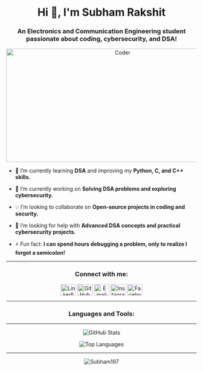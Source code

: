 <h1 align="center">Hi 👋, I'm Subham Rakshit</h1>
<h3 align="center">An Electronics and Communication Engineering student passionate about coding, cybersecurity, and DSA!</h3>

<p align="center">
  <img src="YOUR_IMAGE_URL_HERE" alt="Coder" width="600" height="300"/>
</p>

- 🌱 I’m currently learning **DSA** and improving my **Python, C, and C++ skills.**

- 🔭 I’m currently working on **Solving DSA problems and exploring cybersecurity.**

- 💡 I’m looking to collaborate on **Open-source projects in coding and security.**

- 🤔 I’m looking for help with **Advanced DSA concepts and practical cybersecurity projects.**

- ⚡ Fun fact: **I can spend hours debugging a problem, only to realize I forgot a semicolon!**

---

<h3 align="center">Connect with me:</h3>
<p align="center">
<a href="https://linkedin.com/in/Subham-Rakshit" target="blank"><img align="center" src="https://cdn.jsdelivr.net/npm/simple-icons@v3/icons/linkedin.svg" alt="LinkedIn" height="30" width="40" /></a>
<a href="https://github.com/Subham197" target="blank"><img align="center" src="https://cdn.jsdelivr.net/npm/simple-icons@v3/icons/github.svg" alt="GitHub" height="30" width="40" /></a>
<a href="mailto:subhamrakshit2005@gmail.com" target="blank"><img align="center" src="https://cdn.jsdelivr.net/npm/simple-icons@v3/icons/gmail.svg" alt="Email" height="30" width="40" /></a>
<a href="https://www.instagram.com/subham._rakshit/profilecard/?igsh=OXdna3I5OHB6NjVq" target="blank"><img align="center" src="https://cdn.jsdelivr.net/npm/simple-icons@v3/icons/instagram.svg" alt="Instagram" height="30" width="40" /></a>
<a href="https://www.facebook.com/share/18NBT28mAS/" target="blank"><img align="center" src="https://cdn.jsdelivr.net/npm/simple-icons@v3/icons/facebook.svg" alt="Facebook" height="30" width="40" /></a>
</p>

---

<h3 align="center">Languages and Tools:</h3>
<p align="center"> 
  <!-- Tools and Languages as above -->
</p>

---

<p align="center">
<img src="https://github-readme-stats.vercel.app/api?username=Subham197&show_icons=true&theme=radical" alt="GitHub Stats" />
</p>

<p align="center">
<img src="https://github-readme-stats.vercel.app/api/top-langs?username=Subham197&show_icons=true&locale=en&layout=compact&theme=radical" alt="Top Languages" />
</p>

---

<p align="center"> 
  <img src="https://komarev.com/ghpvc/?username=Subham197&label=Profile%20views&color=0e75b6&style=flat" alt="Subham197" /> 
</p>